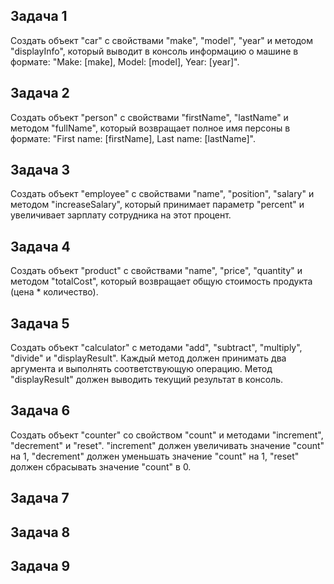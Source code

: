 ## Задача 1  
Создать объект "car" с свойствами "make", "model", "year" и методом "displayInfo", который выводит в консоль информацию о машине в формате: "Make: [make], Model: [model], Year: [year]".  

## Задача 2 
Создать объект "person" с свойствами "firstName", "lastName" и методом "fullName", который возвращает полное имя персоны в формате: "First name: [firstName], Last name: [lastName]".  

## Задача 3 
Создать объект "employee" с свойствами "name", "position", "salary" и методом "increaseSalary", который принимает параметр "percent" и увеличивает зарплату сотрудника на этот процент.   

## Задача 4   
Создать объект "product" с свойствами "name", "price", "quantity" и методом "totalCost", который возвращает общую стоимость продукта (цена * количество).  

## Задача 5  
Создать объект "calculator" с методами "add", "subtract", "multiply", "divide" и "displayResult". Каждый метод должен принимать два аргумента и выполнять соответствующую операцию. Метод "displayResult" должен выводить текущий результат в консоль.  

## Задача 6   
Создать объект "counter" со свойством "count" и методами "increment", "decrement" и "reset". "increment" должен увеличивать значение "count" на 1, "decrement" должен уменьшать значение "count" на 1, "reset" должен сбрасывать значение "count" в 0.  

## Задача 7  


## Задача 8  


## Задача 9    
